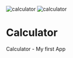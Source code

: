 ![calculator](https://user-images.githubusercontent.com/106364936/179355286-b03598b5-9b97-4c85-9c2f-84604d275007.jpeg)
![calculator](https://user-images.githubusercontent.com/106364936/179355233-9e9232ab-7583-4409-9f0d-161f67dd68d8.png)
# Calculator
Calculator - My first App
